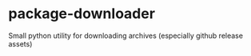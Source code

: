 # package-downloader
Small python utility for downloading archives (especially github release assets)
